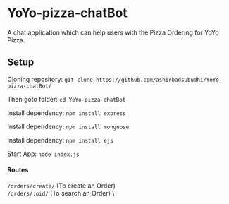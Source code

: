 # YoYo-pizza-chatBot
A chat application which can help users with the Pizza Ordering for YoYo Pizza.
## **Setup**

Cloning repository: `git clone https://github.com/ashirbadsubudhi/YoYo-pizza-chatBot/` 

Then goto folder: `cd YoYo-pizza-chatBot`

Install dependency: `npm install express`

Install dependency: `npm install mongoose`

Install dependency: `npm install ejs`

Start App: `node index.js`

#### **Routes**

`/orders/create/`  (To create an Order) \
`/orders/:oid/`  (To search an Order) \
